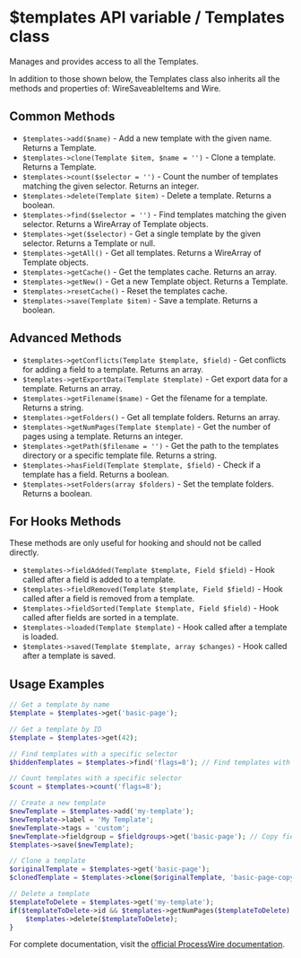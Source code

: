# $templates API variable / Templates class

Manages and provides access to all the Templates.

In addition to those shown below, the Templates class also inherits all the methods and properties of: WireSaveableItems and Wire.

## Common Methods

- `$templates->add($name)` - Add a new template with the given name. Returns a Template.
- `$templates->clone(Template $item, $name = '')` - Clone a template. Returns a Template.
- `$templates->count($selector = '')` - Count the number of templates matching the given selector. Returns an integer.
- `$templates->delete(Template $item)` - Delete a template. Returns a boolean.
- `$templates->find($selector = '')` - Find templates matching the given selector. Returns a WireArray of Template objects.
- `$templates->get($selector)` - Get a single template by the given selector. Returns a Template or null.
- `$templates->getAll()` - Get all templates. Returns a WireArray of Template objects.
- `$templates->getCache()` - Get the templates cache. Returns an array.
- `$templates->getNew()` - Get a new Template object. Returns a Template.
- `$templates->resetCache()` - Reset the templates cache.
- `$templates->save(Template $item)` - Save a template. Returns a boolean.

## Advanced Methods

- `$templates->getConflicts(Template $template, $field)` - Get conflicts for adding a field to a template. Returns an array.
- `$templates->getExportData(Template $template)` - Get export data for a template. Returns an array.
- `$templates->getFilename($name)` - Get the filename for a template. Returns a string.
- `$templates->getFolders()` - Get all template folders. Returns an array.
- `$templates->getNumPages(Template $template)` - Get the number of pages using a template. Returns an integer.
- `$templates->getPath($filename = '')` - Get the path to the templates directory or a specific template file. Returns a string.
- `$templates->hasField(Template $template, $field)` - Check if a template has a field. Returns a boolean.
- `$templates->setFolders(array $folders)` - Set the template folders. Returns a boolean.

## For Hooks Methods

These methods are only useful for hooking and should not be called directly.

- `$templates->fieldAdded(Template $template, Field $field)` - Hook called after a field is added to a template.
- `$templates->fieldRemoved(Template $template, Field $field)` - Hook called after a field is removed from a template.
- `$templates->fieldSorted(Template $template, Field $field)` - Hook called after fields are sorted in a template.
- `$templates->loaded(Template $template)` - Hook called after a template is loaded.
- `$templates->saved(Template $template, array $changes)` - Hook called after a template is saved.

## Usage Examples

```php
// Get a template by name
$template = $templates->get('basic-page');

// Get a template by ID
$template = $templates->get(42);

// Find templates with a specific selector
$hiddenTemplates = $templates->find('flags=8'); // Find templates with the hidden flag

// Count templates with a specific selector
$count = $templates->count('flags=8');

// Create a new template
$newTemplate = $templates->add('my-template');
$newTemplate->label = 'My Template';
$newTemplate->tags = 'custom';
$newTemplate->fieldgroup = $fieldgroups->get('basic-page'); // Copy fields from another template
$templates->save($newTemplate);

// Clone a template
$originalTemplate = $templates->get('basic-page');
$clonedTemplate = $templates->clone($originalTemplate, 'basic-page-copy');

// Delete a template
$templateToDelete = $templates->get('my-template');
if($templateToDelete->id && $templates->getNumPages($templateToDelete) === 0) {
    $templates->delete($templateToDelete);
}
```

For complete documentation, visit the [official ProcessWire documentation](https://processwire.com/api/ref/templates/).
